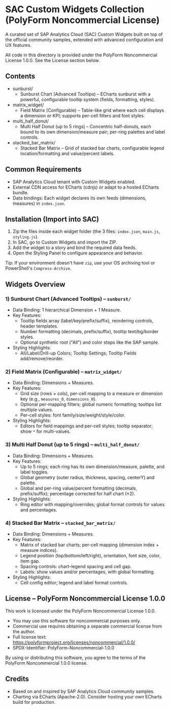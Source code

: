 # SAC Custom Widgets Collection (PolyForm Noncommercial License)

A curated set of SAP Analytics Cloud (SAC) Custom Widgets built on top of the official community samples, extended with advanced configuration and UX features.

All code in this directory is provided under the PolyForm Noncommercial License 1.0.0. See the License section below.

## Contents

- sunburst/
  - Sunburst Chart (Advanced Tooltips) – ECharts sunburst with a powerful, configurable tooltip system (fields, formatting, styles).
- matrix_widget/
  - Field Matrix (Configurable) – Table-like grid where each cell displays a dimension or KPI; supports per-cell filters and font styles.
- multi_half_donut/
  - Multi Half Donut (up to 5 rings) – Concentric half-donuts, each bound to its own dimension/measure pair; per-ring palettes and label controls.
- stacked_bar_matrix/
  - Stacked Bar Matrix – Grid of stacked bar charts, configurable legend location/formatting and value/percent labels.

## Common Requirements

- SAP Analytics Cloud tenant with Custom Widgets enabled.
- External CDN access for ECharts (cdnjs) or adapt to a hosted ECharts bundle.
- Data bindings: Each widget declares its own feeds (dimensions, measures) in `index.json`.

## Installation (Import into SAC)

1. Zip the files inside each widget folder (the 3 files: `index.json`, `main.js`, `styling.js`).
2. In SAC, go to Custom Widgets and import the ZIP.
3. Add the widget to a story and bind the required data feeds.
4. Open the Styling Panel to configure appearance and behavior.

Tip: If your environment doesn't have `zip`, use your OS archiving tool or PowerShell's `Compress-Archive`.

## Widgets Overview

### 1) Sunburst Chart (Advanced Tooltips) – `sunburst/`
- Data Binding: 1 hierarchical Dimension + 1 Measure.
- Key Features:
  - Tooltip fields array (label/key/prefix/suffix), reordering controls, header templates.
  - Number formatting (decimals, prefix/suffix), tooltip text/bg/border styles.
  - Optional synthetic root ("All") and color stops like the SAP sample.
- Styling Highlights:
  - All/Label/Drill-up Colors; Tooltip Settings; Tooltip Fields add/remove/reorder.

### 2) Field Matrix (Configurable) – `matrix_widget/`
- Data Binding: Dimensions + Measures.
- Key Features:
  - Grid size (rows × cols), per-cell mapping to a measure or dimension key (e.g., `measures_0`, `dimensions_0`).
  - Optional per-mapping filters; global numeric formatting; tooltips list multiple values.
  - Per-cell styles: font family/size/weight/style/color.
- Styling Highlights:
  - Editors for field mappings and per-cell styles; tooltip separator; show `*` for multi-values.

### 3) Multi Half Donut (up to 5 rings) – `multi_half_donut/`
- Data Binding: Dimensions + Measures.
- Key Features:
  - Up to 5 rings; each ring has its own dimension/measure, palette, and label toggles.
  - Global geometry (outer radius, thickness, spacing, centerY) and palette.
  - Global and per-ring value/percent formatting (decimals, prefix/suffix); percentage corrected for half chart (×2).
- Styling Highlights:
  - Ring editor with mapping/overrides; global format controls for values and percentages.

### 4) Stacked Bar Matrix – `stacked_bar_matrix/`
- Data Binding: Dimensions + Measures.
- Key Features:
  - Matrix of stacked bar charts; per-cell mapping (dimension index + measure indices).
  - Legend position (top/bottom/left/right), orientation, font size, color, item gap.
  - Spacing controls: chart–legend spacing and cell gap.
  - Labels: show values and/or percentages, with global formatting.
- Styling Highlights:
  - Cell config editor; legend and label format controls.


## License – PolyForm Noncommercial License 1.0.0

This work is licensed under the PolyForm Noncommercial License 1.0.0.

- You may use this software for noncommercial purposes only.
- Commercial use requires obtaining a separate commercial license from the author.
- Full license text: https://polyformproject.org/licenses/noncommercial/1.0.0/
- SPDX-Identifier: PolyForm-Noncommercial-1.0.0

By using or distributing this software, you agree to the terms of the PolyForm Noncommercial 1.0.0 license.

## Credits

- Based on and inspired by SAP Analytics Cloud community samples.
- Charting via ECharts (Apache-2.0). Consider hosting your own ECharts build for production.
